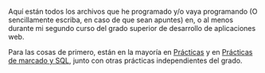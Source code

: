 Aquí están todos los archivos que he programado y/o vaya programando (O sencillamente escriba, en caso de que sean apuntes)
en, o al menos durante mi segundo curso del grado superior de desarrollo de aplicaciones web. 

Para las cosas de primero, están en la mayoría en [Prácticas](https://github.com/sellsword9/practicas)
y en [Prácticas de marcado y SQL](https://github.com/Sellsword9/Practicas_Markup-SQL), junto con otras prácticas independientes del grado. 
